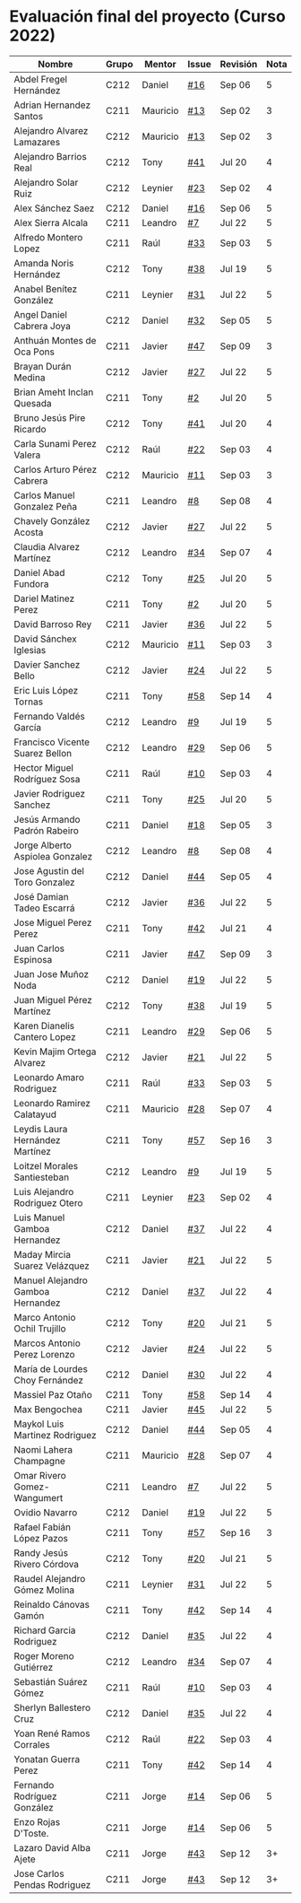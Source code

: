 # Evaluación final del proyecto (Curso 2022)

| Nombre                             | Grupo | Mentor    | Issue                                              | Revisión | Nota |
|------------------------------------|-------|-----------|----------------------------------------------------|----------|------|
| Abdel Fregel Hernández             | C212  | Daniel    | [#16](https://github.com/matcom/domino/issues/16)  | Sep 06   |  5   |
| Adrian Hernandez Santos            | C211  | Mauricio  | [#13](https://github.com/matcom/domino/issues/13)  | Sep 02   |  3   |
| Alejandro Alvarez Lamazares        | C212  | Mauricio  | [#13](https://github.com/matcom/domino/issues/13)  | Sep 02   |  3   |
| Alejandro Barrios Real             | C212  | Tony      | [#41](https://github.com/matcom/domino/issues/41)  | Jul 20   |  4   |
| Alejandro Solar Ruiz               | C212  | Leynier   | [#23](https://github.com/matcom/domino/issues/23)  | Sep 02   |  4   |
| Alex Sánchez Saez                  | C212  | Daniel    | [#16](https://github.com/matcom/domino/issues/16)  | Sep 06   |  5   |
| Alex Sierra Alcala                 | C211  | Leandro   | [#7](https://github.com/matcom/domino/issues/7)    | Jul 22   |  5   |
| Alfredo Montero Lopez              | C211  | Raúl      | [#33](https://github.com/matcom/domino/issues/33)  | Sep 03   |  5   |
| Amanda Noris Hernández             | C212  | Tony      | [#38](https://github.com/matcom/domino/issues/38)  | Jul 19   |  5   |
| Anabel Benítez González            | C211  | Leynier   | [#31](https://github.com/matcom/domino/issues/31)  | Jul 22   |  5   |
| Angel Daniel Cabrera Joya          | C212  | Daniel    | [#32](https://github.com/matcom/domino/issues/32)  | Sep 05   |  5   |
| Anthuán Montes de Oca Pons         | C211  | Javier    | [#47](https://github.com/matcom/domino/issues/47)  | Sep 09   |  3   |
| Brayan Durán Medina                | C212  | Javier    | [#27](https://github.com/matcom/domino/issues/27)  | Jul 22   |  5   |
| Brian Ameht Inclan Quesada         | C211  | Tony      | [#2](https://github.com/matcom/domino/issues/2)    | Jul 20   |  5   |
| Bruno Jesús Pire Ricardo           | C212  | Tony      | [#41](https://github.com/matcom/domino/issues/41)  | Jul 20   |  4   |
| Carla Sunami Perez Valera          | C212  | Raúl      | [#22](https://github.com/matcom/domino/issues/22)  | Sep 03   |  4   |
| Carlos Arturo Pérez Cabrera        | C212  | Mauricio  | [#11](https://github.com/matcom/domino/issues/11)  | Sep 03   |  3   |
| Carlos Manuel Gonzalez Peña        | C211  | Leandro   | [#8](https://github.com/matcom/domino/issues/8)    | Sep 08   |  4   |
| Chavely González Acosta            | C212  | Javier    | [#27](https://github.com/matcom/domino/issues/27)  | Jul 22   |  5   |
| Claudia Alvarez Martínez           | C212  | Leandro   | [#34](https://github.com/matcom/domino/issues/34)  | Sep 07   |  4   |
| Daniel Abad Fundora                | C212  | Tony      | [#25](https://github.com/matcom/domino/issues/25)  | Jul 20   |  5   |
| Dariel Matinez Perez               | C211  | Tony      | [#2](https://github.com/matcom/domino/issues/2)    | Jul 20   |  5   |
| David Barroso Rey                  | C211  | Javier    | [#36](https://github.com/matcom/domino/issues/36)  | Jul 22   |  5   |
| David Sánchex Iglesias             | C212  | Mauricio  | [#11](https://github.com/matcom/domino/issues/11)  | Sep 03   |  3   |
| Davier Sanchez Bello               | C212  | Javier    | [#24](https://github.com/matcom/domino/issues/24)  | Jul 22   |  5   |
| Eric Luis López Tornas             | C211  | Tony      | [#58](https://github.com/matcom/domino/issues/58)  | Sep 14   |  4   |
| Fernando Valdés García             | C212  | Leandro   | [#9](https://github.com/matcom/domino/issues/9)    | Jul 19   |  5   |
| Francisco Vicente Suarez Bellon    | C212  | Leandro   | [#29](https://github.com/matcom/domino/issues/29)  | Sep 06   |  5   |
| Hector Miguel Rodríguez Sosa       | C211  | Raúl      | [#10](https://github.com/matcom/domino/issues/10)  | Sep 03   |  4   |
| Javier Rodriguez Sanchez           | C211  | Tony      | [#25](https://github.com/matcom/domino/issues/25)  | Jul 20   |  5   |
| Jesús Armando Padrón Rabeiro       | C211  | Daniel    | [#18](https://github.com/matcom/domino/issues/18)  | Sep 05   |  3   |
| Jorge Alberto Aspiolea Gonzalez    | C212  | Leandro   | [#8](https://github.com/matcom/domino/issues/8)    | Sep 08   |  4   |
| Jose Agustin del Toro Gonzalez     | C212  | Daniel    | [#44](https://github.com/matcom/domino/issues/44)  | Sep 05   |  4   |
| José Damian Tadeo Escarrá          | C212  | Javier    | [#36](https://github.com/matcom/domino/issues/36)  | Jul 22   |  5   |
| Jose Miguel Perez Perez            | C211  | Tony      | [#42](https://github.com/matcom/domino/issues/42)  | Jul 21   |  4   |
| Juan Carlos Espinosa               | C211  | Javier    | [#47](https://github.com/matcom/domino/issues/47)  | Sep 09   |  3   |
| Juan Jose Muñoz Noda               | C212  | Daniel    | [#19](https://github.com/matcom/domino/issues/19)  | Jul 22   |  5   |
| Juan Miguel Pérez Martínez         | C212  | Tony      | [#38](https://github.com/matcom/domino/issues/38)  | Jul 19   |  5   |
| Karen Dianelis Cantero Lopez       | C211  | Leandro   | [#29](https://github.com/matcom/domino/issues/29)  | Sep 06   |  5   |
| Kevin Majim Ortega Alvarez         | C212  | Javier    | [#21](https://github.com/matcom/domino/issues/21)  | Jul 22   |  5   |
| Leonardo Amaro Rodriguez           | C211  | Raúl      | [#33](https://github.com/matcom/domino/issues/33)  | Sep 03   |  5   |
| Leonardo Ramirez Calatayud         | C211  | Mauricio  | [#28](https://github.com/matcom/domino/issues/28)  | Sep 07   |  4   |
| Leydis Laura Hernández Martínez    | C211  | Tony      | [#57](https://github.com/matcom/domino/issues/57)  | Sep 16   |  3   |
| Loitzel Morales Santiesteban       | C212  | Leandro   | [#9](https://github.com/matcom/domino/issues/9)    | Jul 19   |  5   |
| Luis Alejandro Rodriguez Otero     | C211  | Leynier   | [#23](https://github.com/matcom/domino/issues/23)  | Sep 02   |  4   |
| Luis Manuel Gamboa Hernandez       | C212  | Daniel    | [#37](https://github.com/matcom/domino/issues/37)  | Jul 22   |  4   |
| Maday Mircia Suarez Velázquez      | C211  | Javier    | [#21](https://github.com/matcom/domino/issues/21)  | Jul 22   |  5   |
| Manuel Alejandro Gamboa Hernandez  | C212  | Daniel    | [#37](https://github.com/matcom/domino/issues/37)  | Jul 22   |  4   |
| Marco Antonio Ochil Trujillo       | C212  | Tony      | [#20](https://github.com/matcom/domino/issues/20)  | Jul 21   |  5   |
| Marcos Antonio Perez Lorenzo       | C212  | Javier    | [#24](https://github.com/matcom/domino/issues/24)  | Jul 22   |  5   |
| María de Lourdes Choy Fernández    | C212  | Daniel    | [#30](https://github.com/matcom/domino/issues/30)  | Jul 22   |  4   |
| Massiel Paz Otaño                  | C211  | Tony      | [#58](https://github.com/matcom/domino/issues/58)  | Sep 14   |  4   |
| Max Bengochea                      | C211  | Javier    | [#45](https://github.com/matcom/domino/issues/45)  | Jul 22   |  5   |
| Maykol Luis Martinez Rodriguez     | C212  | Daniel    | [#44](https://github.com/matcom/domino/issues/44)  | Sep 05   |  4   |
| Naomi Lahera Champagne             | C211  | Mauricio  | [#28](https://github.com/matcom/domino/issues/28)  | Sep 07   |  4   |
| Omar Rivero Gomez-Wangumert        | C211  | Leandro   | [#7](https://github.com/matcom/domino/issues/7)    | Jul 22   |  5   |
| Ovidio Navarro                     | C212  | Daniel    | [#19](https://github.com/matcom/domino/issues/19)  | Jul 22   |  5   |
| Rafael Fabián López Pazos          | C211  | Tony      | [#57](https://github.com/matcom/domino/issues/57)  | Sep 16   |  3   |
| Randy Jesús Rivero Córdova         | C212  | Tony      | [#20](https://github.com/matcom/domino/issues/20)  | Jul 21   |  5   |
| Raudel Alejandro Gómez Molina      | C211  | Leynier   | [#31](https://github.com/matcom/domino/issues/31)  | Jul 22   |  5   |
| Reinaldo Cánovas Gamón             | C211  | Tony      | [#42](https://github.com/matcom/domino/issues/42)  | Sep 14   |  4   |
| Richard Garcia Rodriguez           | C212  | Daniel    | [#35](https://github.com/matcom/domino/issues/35)  | Jul 22   |  4   |
| Roger Moreno Gutiérrez             | C212  | Leandro   | [#34](https://github.com/matcom/domino/issues/34)  | Sep 07   |  4   |
| Sebastián Suárez Gómez             | C211  | Raúl      | [#10](https://github.com/matcom/domino/issues/10)  | Sep 03   |  4   |
| Sherlyn Ballestero Cruz            | C212  | Daniel    | [#35](https://github.com/matcom/domino/issues/35)  | Jul 22   |  4   |
| Yoan René Ramos Corrales           | C212  | Raúl      | [#22](https://github.com/matcom/domino/issues/22)  | Sep 03   |  4   |
| Yonatan Guerra Perez               | C211  | Tony      | [#42](https://github.com/matcom/domino/issues/42)  | Sep 14   |  4   |
| Fernando Rodríguez González        | C211  | Jorge     | [#14](https://github.com/matcom/domino/issues/14)  | Sep 06   |  5   |
| Enzo Rojas D'Toste.                | C211  | Jorge     | [#14](https://github.com/matcom/domino/issues/14)  | Sep 06   |  5   |
| Lazaro David Alba Ajete            | C211  | Jorge     | [#43](https://github.com/matcom/domino/issues/43)  | Sep 12   |  3+  |
| Jose Carlos Pendas Rodriguez       | C211  | Jorge     | [#43](https://github.com/matcom/domino/issues/43)  | Sep 12   |  3+  |
